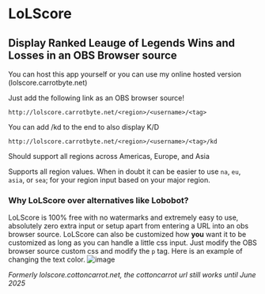 # LoLScore
## Display Ranked Leauge of Legends Wins and Losses in an OBS Browser source

You can host this app yourself or you can use my online hosted version (lolscore.carrotbyte.net)

Just add the following link as an OBS browser source!

`http://lolscore.carrotbyte.net/<region>/<username>/<tag>`

You can add /kd to the end to also display K/D

`http://lolscore.carrotbyte.net/<region>/<username>/<tag>/kd`

Should support all regions across Americas, Europe, and Asia

Supports all region values. When in doubt it can be easier to use `na`, `eu`, `asia`, or `sea`; for your region input based on your major region. 

### Why LoLScore over alternatives like Lobobot?
LoLScore is 100% free with no watermarks and extremely easy to use, absolutely zero extra input or setup apart from entering a URL into an obs browser source. 
LoLScore can also be customized how **you** want it to be customized as long as you can handle a little css input. Just modify the OBS browser source custom css and modify the `p` tag. Here is an example of changing the text color.
![image](https://github.com/bunnycou/LoLScore/assets/35743816/163a1b92-b1ca-4d1d-8833-ad85a6d87a18)

*Formerly lolscore.cottoncarrot.net, the cottoncarrot url still works until June 2025*
